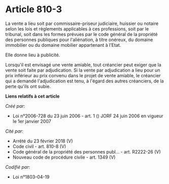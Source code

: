 # Article 810-3

La vente a lieu soit par commissaire-priseur judiciaire, huissier ou notaire selon les lois et règlements applicables à ces
professions, soit par le tribunal, soit dans les formes prévues par le code général de la propriété des personnes publiques
pour l'aliénation, à titre onéreux, du domaine immobilier ou du domaine mobilier appartenant à l'Etat.

Elle donne lieu à publicité.

Lorsqu'il est envisagé une vente amiable, tout créancier peut exiger que la vente soit faite par adjudication. Si la vente
par adjudication a lieu pour un prix inférieur au prix convenu dans le projet de vente amiable, le créancier qui a demandé
l'adjudication est tenu, à l'égard des autres créanciers, de la perte qu'ils ont subie.

**Liens relatifs à cet article**

_Créé par_:

  - Loi n°2006-728 du 23 juin 2006 - art. 1 () JORF 24 juin 2006 en vigueur le 1er janvier 2007

_Cité par_:

  - Arrêté du 23 février 2018 (V)
  - Code civil - art. 810-8 (V)
  - Code général de la propriété des personnes publ... - art. R2222-26 (V)
  - Nouveau code de procédure civile - art. 1349 (V)

_Codifié par_:

  - Loi n°1803-04-19
